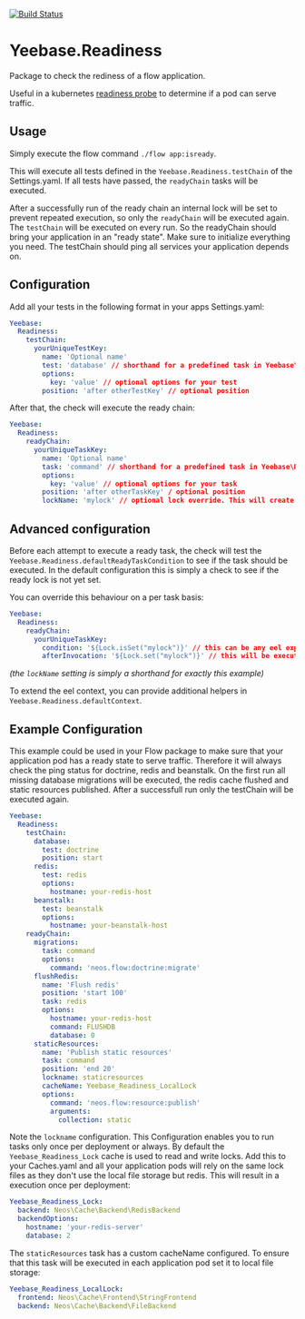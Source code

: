 [![Build Status](https://travis-ci.com/yeebase/Yeebase.Readiness.svg?branch=master)](https://travis-ci.com/yeebase/Yeebase.Readiness)

# Yeebase.Readiness
Package to check the rediness of a flow application.

Useful in a kubernetes [readiness probe](https://kubernetes.io/docs/tasks/configure-pod-container/configure-liveness-readiness-probes/)
to determine if a pod can serve traffic.

## Usage
Simply execute the flow command `./flow app:isready`.

This will execute all tests defined in the `Yeebase.Readiness.testChain` of the Settings.yaml.
If all tests have passed, the `readyChain` tasks will be executed.

After a successfully run of the ready chain an internal lock will be set to prevent repeated execution,
so only the `readyChain` will be executed again. The `testChain` will be executed on every run.
So the readyChain should bring your application in an "ready state". Make sure to initialize everything you need. 
The testChain should ping all services your application depends on.

## Configuration
Add all your tests in the following format in your apps Settings.yaml:

```yaml
Yeebase:
  Readiness:
    testChain:
      yourUniqueTestKey:
        name: 'Optional name'
        test: 'database' // shorthand for a predefined task in Yeebase\Readiness\Test\*.Test or a full qualified class name
        options:
          key: 'value' // optional options for your test
        position: 'after otherTestKey' // optional position   
```

After that, the check will execute the ready chain:

```yaml
Yeebase:
  Readiness:
    readyChain:
      yourUniqueTaskKey:
        name: 'Optional name'
        task: 'command' // shorthand for a predefined task in Yeebase\Readiness\Task\*.Task or a full qualified class name
        options:
          key: 'value' // optional options for your task
        position: 'after otherTaskKey' / optional position
        lockName: 'mylock' // optional lock override. This will create a lock for this task only and ignore the global lock
```

## Advanced configuration

Before each attempt to execute a ready task, 
the check will test the `Yeebase.Readiness.defaultReadyTaskCondition` to see if the task should be executed.
In the default configuration this is simply a check to see if the ready lock is not yet set.

You can override this behaviour on a per task basis:

```yaml
Yeebase:
  Readiness:
    readyChain:
      yourUniqueTaskKey:
        condition: '${Lock.isSet("mylock")}' // this can be any eel expression
        afterInvocation: '${Lock.set("mylock")}' // this will be executed after a successfull invocation
```
_(the `lockName` setting is simply a shorthand for exactly this example)_

To extend the eel context, you can provide additional helpers in `Yeebase.Readiness.defaultContext`. 


## Example Configuration

This example could be used in your Flow package to make sure that your application pod has a ready state
to serve traffic. Therefore it will always check the ping status for doctrine, redis and beanstalk.
On the first run all missing database migrations will be executed, the redis cache flushed and static resources published.
After a successfull run only the testChain will be executed again.

```yaml
Yeebase:
  Readiness:
    testChain:
      database:
        test: doctrine
        position: start
      redis:
        test: redis
        options: 
          hostmane: your-redis-host
      beanstalk:
        test: beanstalk
        options:
          hostname: your-beanstalk-host
    readyChain:
      migrations:
        task: command
        options: 
          command: 'neos.flow:doctrine:migrate'
      flushRedis:
        name: 'Flush redis'
        position: 'start 100'
        task: redis
        options:
          hostname: your-redis-host 
          command: FLUSHDB
          database: 0
      staticResources:
        name: 'Publish static resources'
        task: command
        position: 'end 20' 
        lockname: staticresources
        cacheName: Yeebase_Readiness_LocalLock
        options:
          command: 'neos.flow:resource:publish'
          arguments:
            collection: static
```

Note the `lockname` configuration. This Configuration enables you to run tasks only once per deployment or always.
By default the `Yeebase_Readiness_Lock` cache is used to read and write locks. Add this to your Caches.yaml and all your application pods will
rely on the same lock files as they don't use the local file storage but redis. This will result in a execution once per deployment:

```yaml
Yeebase_Readiness_Lock:
  backend: Neos\Cache\Backend\RedisBackend
  backendOptions:
    hostname: 'your-redis-server'
    database: 2
```

The `staticResources` task has a custom cacheName configured. To ensure that this task will be executed in each application pod set it to local file storage:

```yaml
Yeebase_Readiness_LocalLock:
  frontend: Neos\Cache\Frontend\StringFrontend
  backend: Neos\Cache\Backend\FileBackend
```